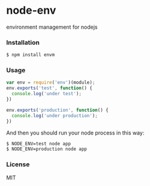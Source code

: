 
# node-env

environment management for nodejs

### Installation

```bash
$ npm install envm
```

### Usage

```js
var env = require('env')(module);
env.exports('test', function() {
  console.log('under test');
})

env.exports('production', function() {
  console.log('under production');
})
```

And then you should run your node process in this way:

```bash
$ NODE_ENV=test node app
$ NODE_ENV=production node app
```

### License

MIT